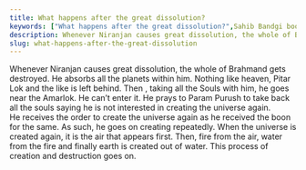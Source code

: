 ```yaml
---
title: What happens after the great dissolution?
keywords: ["What happens after the great dissolution?",Sahib Bandgi books,]
description: Whenever Niranjan causes great dissolution, the whole of Brahmand gets destroyed. He absorbs all the planets within him. Nothing like heaven, Pitar Lok and
slug: what-happens-after-the-great-dissolution
---
```


Whenever Niranjan causes great dissolution, the whole of Brahmand gets destroyed. He absorbs all the planets within him. Nothing like heaven, Pitar Lok and the like is left behind. Then , taking all the Souls with him, he goes near the Amarlok. He can’t enter it. He prays to Param Purush to take back all the souls saying he is not interested in creating the universe again.  
He receives the order to create the universe again as he received the boon for the same. As such, he goes on creating repeatedly. When the universe is created again, it is the air that appears first. Then, fire from the air, water from the fire and finally earth is created out of water. This process of creation and destruction goes on.  
  



  